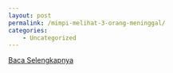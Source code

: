 ```yaml
---
layout: post
permalink: /mimpi-melihat-3-orang-meninggal/
categories:
    - Uncategorized
---
```


[Baca Selengkapnya](/03)